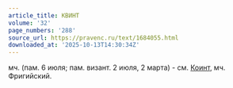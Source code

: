 ```yaml
---
article_title: КВИНТ
volume: '32'
page_numbers: '288'
source_url: https://pravenc.ru/text/1684055.html
downloaded_at: '2025-10-13T14:30:34Z'
---
```


мч. (пам. 6 июля; пам. визант. 2 июля, 2 марта) - см. [Коинт](https://pravenc.ru/text/Коинт.html), мч. Фригийский.
